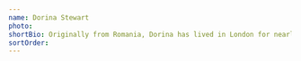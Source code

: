 ```yaml
---
name: Dorina Stewart
photo:
shortBio: Originally from Romania, Dorina has lived in London for nearly 20 years. Dorina looks after the running of our kitchen providing much needed meals for local people. She also meets up with people in their own homes in the community.
sortOrder:
---
```

